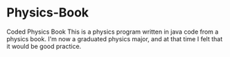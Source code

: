 # Physics-Book
Coded Physics Book
This is a physics program written in java code from a physics book. I'm now a graduated physics major, and at that time I felt that it would be good practice.
